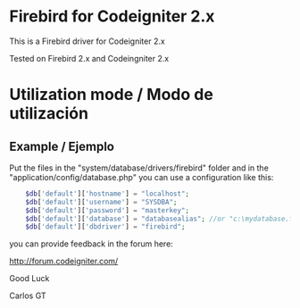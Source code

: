 # Firebird for Codeigniter 2.x

This is a Firebird driver for Codeigniter 2.x

Tested on Firebird 2.x and Codeingniter 2.x

# Utilization mode / Modo de utilización

## Example / Ejemplo

Put the files in the "system/database/drivers/firebird" folder and in the "application/config/database.php" you can use a configuration like this:
```php
    $db['default']['hostname'] = "localhost";
    $db['default']['username'] = "SYSDBA";
    $db['default']['password'] = "masterkey";
    $db['default']['database'] = "databasealias"; //or "c:\mydatabase.fdb"
    $db['default']['dbdriver'] = "firebird";
```

you can provide feedback in the forum here:

http://forum.codeigniter.com/

Good Luck

Carlos GT
